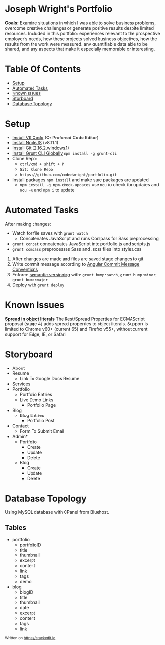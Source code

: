Joseph Wright's Portfolio
=========================

**Goals:** Examine situations in which I was able to solve business problems, overcome creative challenges or generate positive results despite limited resources. Included in this portfolio: experiences relevant to the prospective employer’s needs, how these projects solved business objectives, how the results from the work were measured, any quantifiable data able to be shared, and any aspects that make it especially memorable or interesting.

Table Of Contents
=================

- [Setup](#setup)
- [Automated Tasks](#automated-tasks)
- [Known Issues](#known-issues)
- [Storboard](#storyboard)
- [Database Topology](#setup)

# Setup

 - [Install VS Code](https://code.visualstudio.com/Download) (Or Preferred Code Editor)
 - [Install NodeJS](https://nodejs.org/en/download/) (v8.11.1)
 - [Install Git](git-scm.com/download/win) (2.16.2.windows.1)
 - [Install Grunt CLI Globally](https://gruntjs.com/getting-started) `npm install -g grunt-cli`
 - Clone Repo: 
    * `ctrl/cmd + shift + P` 
    * `Git: Clone Repo` 
    * `https://github.com/codedwright/portfolio.git`
 - Install packages `npm install` and make sure packages are updated
    * `npm install -g npm-check-updates` use `ncu` to check for updates and `ncu -u` and `npm i` to update

# Automated Tasks

After making changes:
-  Watch for file saves with `grunt watch` 
    - Concatenates JavaScript and runs Compass for Sass preprocessing  
- `grunt concat` concatenates JavaScript into portfolio.js and scripts.js
- `grunt compass` preprocesses Sass and .scss files into styles.css
1. After changes are made and files are saved stage changes to git
2. Write commit message according to [Angular Commit Message Conventions](https://github.com/angular/angular.js/blob/master/DEVELOPERS.md#-git-commit-guidelines)
3. Enforce [semantic versioning](https://docs.npmjs.com/getting-started/semantic-versioning) with: `grunt bump:patch`, `grunt bump:minor`, `grunt bump:major` 
4. Deploy with `grunt deploy`

# Known Issues

[**Spread in object literals**](https://developer.mozilla.org/en-US/docs/Web/JavaScript/Reference/Operators/Spread_syntax#Browser_compatibility)
The Rest/Spread Properties for ECMAScript proposal (stage 4) adds spread properties to object literals.
Support is limited to Chrome v60+ (current 65) and Firefox v55+, without current support for Edge, IE, or Safari 

# Storyboard

- About
- Resume
	- Link To Google Docs Resume
- Services
- Portfolio
	- Portfolio Entries
	- Live Demo Links
		- Portfolio Page
- Blog
	- Blog Entries
		- Portfolio Post
-   Contact
	- Form To Submit Email
- Admin*
	- Portfolio
		- Create
		- Update
		- Delete
	- Blog
		- Create
		- Update
		- Delete

# Database Topology

Using MySQL database with CPanel from Bluehost.

## Tables
- portfolio
    - portfolioID
    - title
    - thumbnail
    - excerpt
    - content
    - link
    - tags
    - demo
- blog
    - blogID
    - title
    - thumbnail
    - date
    - excerpt
    - content
    - tags
    - link

<small>Written on https://stackedit.io</small>
